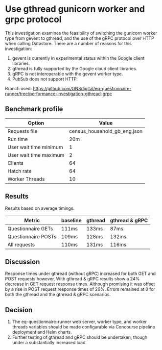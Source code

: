 # Use gthread gunicorn worker and grpc protocol

This investigation examines the feasibility of switching the gunicorn worker type from gevent to gthread, and the use of the gRPC protocol over HTTP when calling Datastore. There are a number of reasons for this investigation:

1. gevent is currently in experimental status within the Google client libraries.
1. gthread is fully supported by the Google cloud client libraries.
1. gRPC is not interoperable with the gevent worker type.
1. PubSub does not support HTTP.


Branch used: https://github.com/ONSdigital/eq-questionnaire-runner/tree/performance-investigation-gthread-grpc

## Benchmark profile

| Option                 | Value                        |
| ---------------------- | ---------------------------- |
| Requests file          | census_household_gb_eng.json |
| Run time               | 20m                          |
| User wait time minimum | 1                            |
| User wait time maximum | 2                            |
| Clients                | 64                           |
| Hatch rate             | 64                           |
| Worker Threads         | 10                           |

## Results

Results based on average timings.

| Metric              | baseline | gthread | gthread & gRPC |
| ------------------- | -------- | ------- | -------------- |
| Questionnaire GETs  | 111ms    | 133ms   | 87ms           |
| Questionnaire POSTs | 109ms    | 128ms   | 132ms          |
| All requests        | 110ms    | 131ms   | 116ms          |

## Discussion

Response times under gthread (without gRPC) increased for both GET and POST requests however, With gthread & gRPC results show a 24% decrease in GET request response times. Although promising it was offset by a rise in POST request response times of 26%. Errors remained at 0 for both the gthread and the gthread & gRPC scenarios.

## Decision

1. The eq-questionnaire-runner web server, worker type, and worker threads variables should be made configurable via Concourse pipeline deployment and Helm charts.
1. Further testing of gthread and gRPC should be undertaken, though under a substantially increased load.
